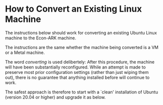 # How to Convert an Existing Linux Machine

The instructions below should work for converting an existing Ubuntu Linux machine to the Econ-ARK machine.

The instructions are the same whether the machine being converted is a VM or a Metal machine.

The word _converting_ is used delibertely: After this procedure, the machine will have been substantially reconfigured. While an attempt is made to preserve most prior configuration settings (rather than just wiping them out), there is no guarantee that anything installed before will continue to work.

The safest approach is therefore to start with a `clean' installation of Ubuntu (version 20.04 or higher) and upgrade it as below. 

<script type="module" src="./node_modules/@github/clipboard-copy-element/dist/index.js">

Steps:

0. If your machine does not have `git` on it, then install that first:
   `sudo apt -y install git`
0. Clone the `econ-ark-tools` repository to the appropriate location:
``` 
mkdir /usr/local/share/data/GitHub/econ-ark
sudo git clone --depth 1 --branch Make-Installer-ISO-WORKS https://github.com/econ-ark/econ-ark-tools /usr/local/share/data/GitHub/econ-ark/econ-ark-tools
```
0. Change to the installed directory and run `late_command.sh`:
```
	cd /usr/local/share/data/GitHub/econ-ark/econ-ark-tools
	cd ./Virtual/Machine/ISO-Maker/Files/For-Target/
	sudo ./late_command.sh
```

The installation should proceed automatically from there.

